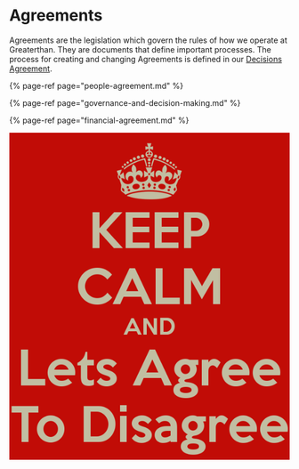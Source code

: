 # Agreements

Agreements are the legislation which govern the rules of how we operate at Greaterthan. They are documents that define important processes. The process for creating and changing Agreements is defined in our [Decisions Agreement](governance-and-decision-making.md).

{% page-ref page="people-agreement.md" %}

{% page-ref page="governance-and-decision-making.md" %}

{% page-ref page="financial-agreement.md" %}

![](../.gitbook/assets/image%20%284%29.png)

